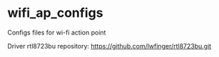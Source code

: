 # wifi_ap_configs
Configs files for wi-fi action point

Driver rtl8723bu repository: https://github.com/lwfinger/rtl8723bu.git
